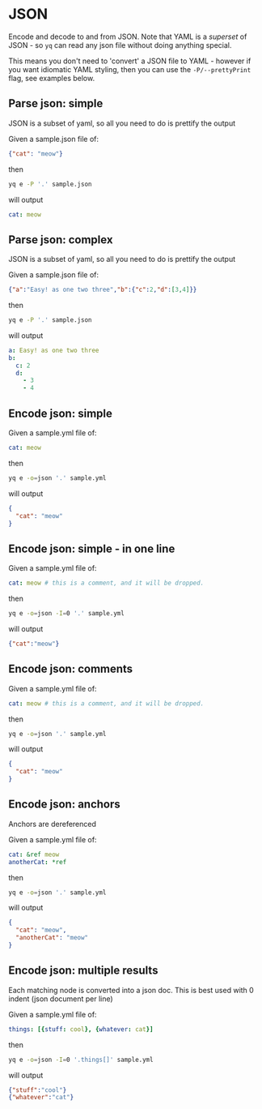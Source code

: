 # JSON

Encode and decode to and from JSON. Note that YAML is a _superset_ of JSON - so `yq` can read any json file without doing anything special.

This means you don't need to 'convert' a JSON file to YAML - however if you want idiomatic YAML styling, then you can use the `-P/--prettyPrint` flag, see examples below.

## Parse json: simple
JSON is a subset of yaml, so all you need to do is prettify the output

Given a sample.json file of:
```json
{"cat": "meow"}
```
then
```bash
yq e -P '.' sample.json
```
will output
```yaml
cat: meow
```

## Parse json: complex
JSON is a subset of yaml, so all you need to do is prettify the output

Given a sample.json file of:
```json
{"a":"Easy! as one two three","b":{"c":2,"d":[3,4]}}
```
then
```bash
yq e -P '.' sample.json
```
will output
```yaml
a: Easy! as one two three
b:
  c: 2
  d:
    - 3
    - 4
```

## Encode json: simple
Given a sample.yml file of:
```yaml
cat: meow
```
then
```bash
yq e -o=json '.' sample.yml
```
will output
```json
{
  "cat": "meow"
}
```

## Encode json: simple - in one line
Given a sample.yml file of:
```yaml
cat: meow # this is a comment, and it will be dropped.
```
then
```bash
yq e -o=json -I=0 '.' sample.yml
```
will output
```json
{"cat":"meow"}
```

## Encode json: comments
Given a sample.yml file of:
```yaml
cat: meow # this is a comment, and it will be dropped.
```
then
```bash
yq e -o=json '.' sample.yml
```
will output
```json
{
  "cat": "meow"
}
```

## Encode json: anchors
Anchors are dereferenced

Given a sample.yml file of:
```yaml
cat: &ref meow
anotherCat: *ref
```
then
```bash
yq e -o=json '.' sample.yml
```
will output
```json
{
  "cat": "meow",
  "anotherCat": "meow"
}
```

## Encode json: multiple results
Each matching node is converted into a json doc. This is best used with 0 indent (json document per line)

Given a sample.yml file of:
```yaml
things: [{stuff: cool}, {whatever: cat}]
```
then
```bash
yq e -o=json -I=0 '.things[]' sample.yml
```
will output
```json
{"stuff":"cool"}
{"whatever":"cat"}
```

